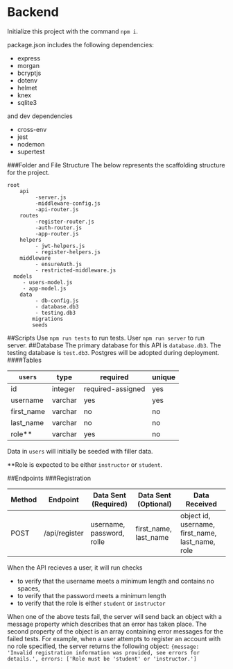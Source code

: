 # Backend

Initialize this project with the command `npm i`.

package.json includes the following dependencies:

- express
- morgan
- bcryptjs
- dotenv
- helmet
- knex
- sqlite3

and dev dependencies

- cross-env
- jest
- nodemon
- supertest

###Folder and File Structure
The below represents the scaffolding structure for the project.

    root
    	api
    		 -server.js
    		 -middleware-config.js
    		 -api-router.js
    	routes
    		 -register-router.js
    		 -auth-router.js
    		 -app-router.js
    	helpers
    		 - jwt-helpers.js
    		 - register-helpers.js
    	middleware
    		 - ensureAuth.js
    		 - restricted-middleware.js
      models
         - users-model.js
         - app-model.js
    	data
    		 - db-config.js
    		 - database.db3
    		 - testing.db3
    		migrations
    		seeds

##Scripts
Use `npm run tests` to run tests.
User `npm run server` to run server.
##Database
The primary database for this API is `database.db3`. The testing database is `test.db3`.
Postgres will be adopted during deployment.
####Tables

| `users`    | type    | required          | unique |
| ---------- | ------- | ----------------- | ------ |
| id         | integer | required-assigned | yes    |
| username   | varchar | yes               | yes    |
| first_name | varchar | no                | no     |
| last_name  | varchar | no                | no     |
| role\*\*   | varchar | yes               | no     |

Data in `users` will initially be seeded with filler data.

\*\*Role is expected to be either `instructor` or `student`.

##Endpoints
###Registration

| Method | Endpoint      | Data Sent (Required)      | Data Sent (Optional)  | Data Received                                    |
| ------ | ------------- | ------------------------- | --------------------- | ------------------------------------------------ |
| POST   | /api/register | username, password, rolle | first_name, last_name | object id, username, first_name, last_name, role |

When the API recieves a user, it will run checks

- to verify that the username meets a minimum length and contains no spaces,
- to verify that the password meets a minimum length
- to verify that the role is either `student` or `instructor`

When one of the above tests fail, the server will send back an object with a message property which describes that an error has taken place. The second property of the object is an array containing error messages for the failed tests. For example, when a user attempts to register an account with no role specified, the server returns the following object: `{message: 'Invalid registration information was provided, see errors for details.', errors: ['Role must be 'student' or 'instructor.']`
